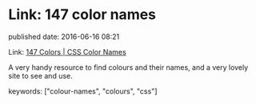 # Link: 147 color names

published date: 2016-06-16 08:21

Link: [147 Colors \| CSS Color Names](http://www.colors.commutercreative.com/grid/)

A very handy resource to find colours and their names, and a very lovely site to see and use.

keywords: \["colour-names", "colours", "css"\]

